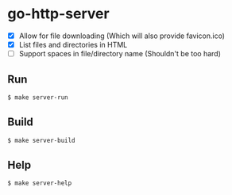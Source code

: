 # go-http-server

- [X] Allow for file downloading (Which will also provide favicon.ico)
- [X] List files and directories in HTML
- [ ] Support spaces in file/directory name (Shouldn't be too hard)

## Run
```bash
$ make server-run
```

## Build
```bash
$ make server-build
```

## Help
```bash
$ make server-help
```
